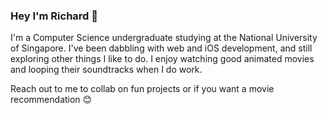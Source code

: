 ### Hey I'm Richard 👋


I'm a Computer Science undergraduate studying at the National University of Singapore. I've been dabbling with web and iOS development, and still exploring other things I like to do.
I enjoy watching good animated movies and looping their soundtracks when I do work.

Reach out to me to collab on fun projects or if you want a movie recommendation 😊

<!--
**riccqi/riccqi** is a ✨ _special_ ✨ repository because its `README.md` (this file) appears on your GitHub profile.

Here are some ideas to get you started:

- 🔭 I’m currently working on ...
- 🌱 I’m currently learning ...
- 👯 I’m looking to collaborate on ...
- 🤔 I’m looking for help with ...
- 💬 Ask me about ...
- 📫 How to reach me: ...
- 😄 Pronouns: ...
- ⚡ Fun fact: ...
-->

